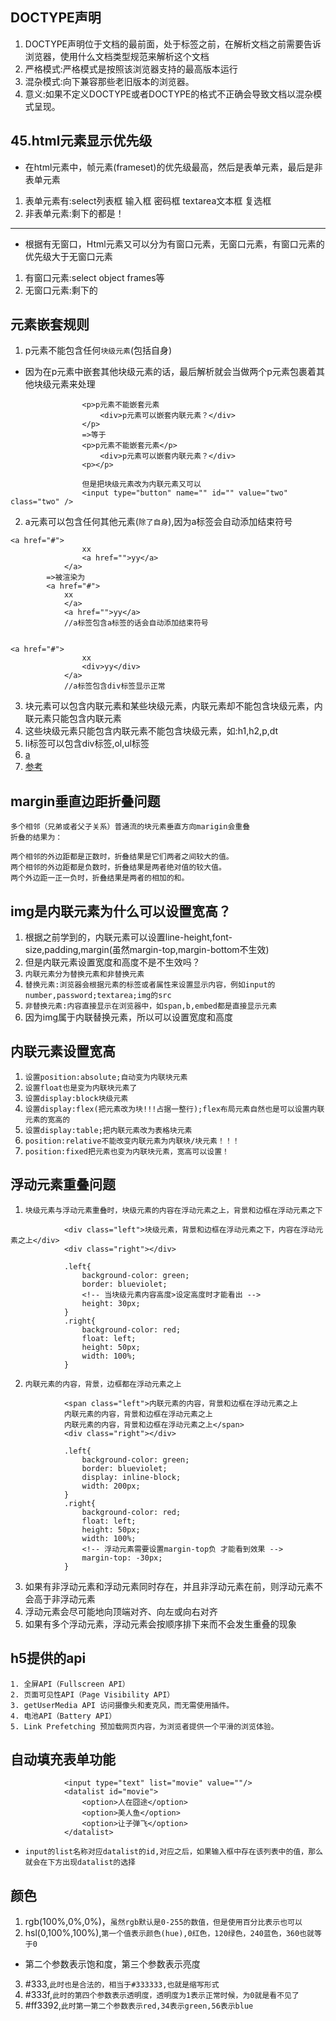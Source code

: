 ## DOCTYPE声明
1. DOCTYPE声明位于文档的最前面，处于标签之前，在解析文档之前需要告诉浏览器，使用什么文档类型规范来解析这个文档
2. 严格模式:严格模式是按照该浏览器支持的最高版本运行
3. 混杂模式:向下兼容那些老旧版本的浏览器。
4. 意义:如果不定义DOCTYPE或者DOCTYPE的格式不正确会导致文档以混杂模式呈现。


## 45.html元素显示优先级
* 在html元素中，帧元素(frameset)的优先级最高，然后是表单元素，最后是非表单元素
1. 表单元素有:select列表框 输入框 密码框 textarea文本框 复选框
2. 非表单元素:剩下的都是！
---
* 根据有无窗口，Html元素又可以分为有窗口元素，无窗口元素，有窗口元素的优先级大于无窗口元素
1. 有窗口元素:select object frames等
2. 无窗口元素:剩下的

## 元素嵌套规则
1. p元素不能包含任何`块级元素`(包括自身)
* 因为在p元素中嵌套其他块级元素的话，最后解析就会当做两个p元素包裹着其他块级元素来处理
```
				<p>p元素不能嵌套元素
					<div>p元素可以嵌套内联元素？</div>
				</p>
				=>等于
				<p>p元素不能嵌套元素</p>
					<div>p元素可以嵌套内联元素？</div>
				<p></p>
				
				但是把块级元素改为内联元素又可以
				<input type="button" name="" id="" value="two" class="two" />
```
2. a元素可以包含任何其他元素(`除了自身`),因为a标签会自动添加结束符号
```
<a href="#">
				xx
				<a href="">yy</a>
			</a>
		=>被渲染为
		<a href="#">
			xx
			</a>
			<a href="">yy</a>
			//a标签包含a标签的话会自动添加结束符号
		
```
```
<a href="#">
				xx
				<div>yy</div>
			</a>
			//a标签包含div标签显示正常
```
3. 块元素可以包含内联元素和某些块级元素，内联元素却不能包含块级元素，内联元素只能包含内联元素
4. 这些块级元素只能包含内联元素不能包含块级元素，如:h1,h2,p,dt
5. li标签可以包含div标签,ol,ul标签
6. [a](https://www.cnblogs.com/tu-0718/p/6635212.html)
7. [参考](https://www.cnblogs.com/sunmarvell/p/9583419.html)

## margin垂直边距折叠问题
```
多个相邻（兄弟或者父子关系）普通流的块元素垂直方向marigin会重叠
折叠的结果为：

两个相邻的外边距都是正数时，折叠结果是它们两者之间较大的值。
两个相邻的外边距都是负数时，折叠结果是两者绝对值的较大值。
两个外边距一正一负时，折叠结果是两者的相加的和。
```

## img是内联元素为什么可以设置宽高？
1. 根据之前学到的，内联元素可以设置line-height,font-size,padding,margin(虽然margin-top,margin-bottom不生效)
2. 但是内联元素设置宽度和高度不是不生效吗？
3. `内联元素分为替换元素和非替换元素`
4. `替换元素:浏览器会根据元素的标签或者属性来设置显示内容，例如input的number,password;textarea;img的src`
5. `非替换元素:内容直接显示在浏览器中，如span,b,embed都是直接显示元素`
6. 因为img属于内联替换元素，所以可以设置宽度和高度

## 内联元素设置宽高
1. `设置position:absolute;自动变为内联块元素`
2. `设置float也是变为内联块元素了`
3. `设置display:block块级元素`
4. `设置display:flex(把元素改为块!!!占据一整行);flex布局元素自然也是可以设置内联元素的宽高的`
5. `设置display:table;把内联元素改为表格块元素`
6. `position:relative不能改变内联元素为内联块/块元素！！！`
7. `position:fixed把元素也变为内联块元素，宽高可以设置！`

## 浮动元素重叠问题
1. `块级元素与浮动元素重叠时，块级元素的内容在浮动元素之上，背景和边框在浮动元素之下`
```
			<div class="left">块级元素，背景和边框在浮动元素之下，内容在浮动元素之上</div>
			<div class="right"></div>
			
			.left{
				background-color: green;
				border: blueviolet;
				<!-- 当块级元素内容高度>设定高度时才能看出 -->
				height: 30px;
			}
			.right{
				background-color: red;
				float: left;
				height: 50px;
				width: 100%;
			}
```
2. `内联元素的内容，背景，边框都在浮动元素之上`
```
			<span class="left">内联元素的内容，背景和边框在浮动元素之上
			内联元素的内容，背景和边框在浮动元素之上
			内联元素的内容，背景和边框在浮动元素之上</span>
			<div class="right"></div>
			
			.left{
				background-color: green;
				border: blueviolet;
				display: inline-block;
				width: 200px;
			}
			.right{
				background-color: red;
				float: left;
				height: 50px;
				width: 100%;
				<!-- 浮动元素需要设置margin-top负 才能看到效果 -->
				margin-top: -30px;
			}
```
3. 如果有非浮动元素和浮动元素同时存在，并且非浮动元素在前，则浮动元素不会高于非浮动元素
4. 浮动元素会尽可能地向顶端对齐、向左或向右对齐
5. 如果有多个浮动元素，浮动元素会按顺序排下来而不会发生重叠的现象

## h5提供的api
```
1. 全屏API（Fullscreen API） 
2. 页面可见性API（Page Visibility API） 
3. getUserMedia API 访问摄像头和麦克风，而无需使用插件。 
4. 电池API（Battery API） 
5. Link Prefetching 预加载网页内容，为浏览者提供一个平滑的浏览体验。 
```

## 自动填充表单功能
```
			<input type="text" list="movie" value=""/>
			<datalist id="movie">
			    <option>人在囧途</option>
			    <option>美人鱼</option>
			    <option>让子弹飞</option>
			</datalist>
```
* `input的list名称对应datalist的id,对应之后，如果输入框中存在该列表中的值，那么就会在下方出现datalist的选择`

## 颜色
1. rgb(100%,0%,0%)，`虽然rgb默认是0-255的数值，但是使用百分比表示也可以`
2. hsl(0,100%,100%),`第一个值表示颜色(hue),0红色，120绿色，240蓝色，360也就等于0`
* 第二个参数表示饱和度，第三个参数表示亮度
3. #333,`此时也是合法的，相当于#333333,也就是缩写形式`
4. #333f,`此时的第四个参数表示透明度，透明度为1表示正常时候，为0就是看不见了`
5. #ff3392,`此时第一第二个参数表示red,34表示green,56表示blue`
